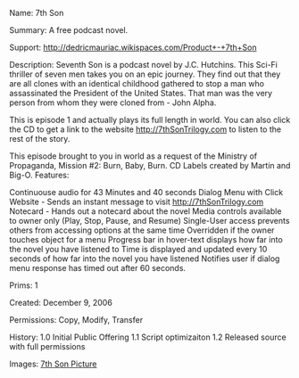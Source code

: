 Name: 7th Son

Summary:
A free podcast novel.

Support:
http://dedricmauriac.wikispaces.com/Product+-+7th+Son

Description:
Seventh Son is a podcast novel by J.C. Hutchins. This Sci-Fi thriller of seven men takes you on an epic journey. They find out that they are all clones with an identical childhood gathered to stop a man who assassinated the President of the United States. That man was the very person from whom they were cloned from - John Alpha.

This is episode 1 and actually plays its full length in world. You can also click the CD to get a link to the website http://7thSonTrilogy.com to listen to the rest of the story.

This episode brought to you in world as a request of the Ministry of Propaganda, Mission #2: Burn, Baby, Burn. CD Labels created by Martin and Big-O.
Features:

Continuouse audio for 43 Minutes and 40 seconds 
Dialog Menu with Click
Website - Sends an instant message to visit http://7thSonTrilogy.com 
Notecard - Hands out a notecard about the novel 
Media controls available to owner only (Play, Stop, Pause, and Resume) 
Single-User access prevents others from accessing options at the same time
Overridden if the owner touches object for a menu 
Progress bar in hover-text displays how far into the novel you have listened to 
Time is displayed and updated every 10 seconds of how far into the novel you have listened 
Notifies user if dialog menu response has timed out after 60 seconds. 

Prims:
1

Created:
December 9, 2006

Permissions:
Copy, Modify, Transfer

History:
1.0 Initial Public Offering
1.1 Script optimizaiton
1.2 Released source with full permissions

Images:
    [7th Son Picture](../../Assets/7th%20Son%20Picture.png)
